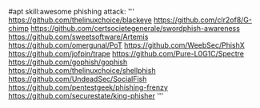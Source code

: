 ‪#apt skill:awesome phishing attack:‬
'''
‪https://github.com/thelinuxchoice/blackeye ‬
‪https://github.com/clr2of8/G-chimp‬
‪https://github.com/certsocietegenerale/swordphish-awareness‬
‪https://github.com/sweetsoftware/Artemis‬
‪https://github.com/omergunal/PoT‬
‪https://github.com/WeebSec/PhishX‬
‪https://github.com/jofpin/trape‬
‪https://github.com/Pure-L0G1C/Spectre‬
‪https://github.com/gophish/gophish‬
‪https://github.com/thelinuxchoice/shellphish‬
‪https://github.com/UndeadSec/SocialFish‬
‪https://github.com/pentestgeek/phishing-frenzy‬
‪https://github.com/securestate/king-phisher‬
'''
